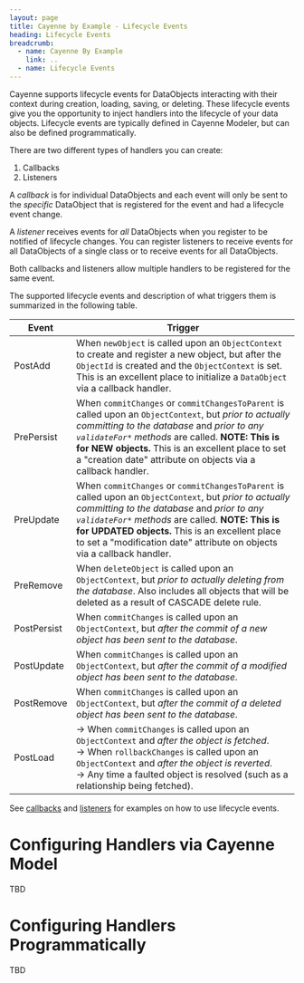 ```yaml
---
layout: page
title: Cayenne by Example - Lifecycle Events
heading: Lifecycle Events
breadcrumb:
  - name: Cayenne By Example
    link: ..
  - name: Lifecycle Events
---
```


Cayenne supports lifecycle events for DataObjects interacting with their context during creation, loading, saving, or deleting.   These lifecycle events give you the opportunity to inject handlers into the lifecycle of your data objects.  Lifecycle events are typically defined in Cayenne Modeler, but can also be defined programmatically.

There are two different types of handlers you can create:

1. Callbacks
2. Listeners

A *callback* is for individual DataObjects and each event will only be sent to the *specific* DataObject that is registered for the event and had a lifecycle event change.

A *listener* receives events for *all* DataObjects when you register to be notified of lifecycle changes.  You can register listeners to receive events for all DataObjects of a single class or to receive events for all DataObjects.

Both callbacks and listeners allow multiple handlers to be registered for the same event.

The supported lifecycle events and description of what triggers them is summarized in the following table.

Event            | Trigger
---------------- | --------------
PostAdd          | When `newObject` is called upon an `ObjectContext` to create and register a new object, but after the `ObjectId` is created and the `ObjectContext` is set.  This is an excellent place to initialize a `DataObject` via a callback handler.
PrePersist       | When `commitChanges` or `commitChangesToParent` is called upon an `ObjectContext`, but *prior to actually committing to the database* and *prior to any `validateFor*` methods* are called.  **NOTE: This is for NEW objects.**  This is an excellent place to set a "creation date" attribute on objects via a callback handler.
PreUpdate        | When `commitChanges` or `commitChangesToParent` is called upon an `ObjectContext`, but *prior to actually committing to the database* and *prior to any `validateFor*` methods* are called.  **NOTE: This is for UPDATED objects.**  This is an excellent place to set a "modification date" attribute on objects via a callback handler.
PreRemove        | When `deleteObject` is called upon an `ObjectContext`, but *prior to actually deleting from the database*.  Also includes all objects that will be deleted as a result of CASCADE delete rule.
PostPersist      | When `commitChanges` is called upon an `ObjectContext`, but *after the commit of a new object has been sent to the database*.
PostUpdate       | When `commitChanges` is called upon an `ObjectContext`, but *after the commit of a modified object has been sent to the database*.
PostRemove       | When `commitChanges` is called upon an `ObjectContext`, but *after the commit of a deleted object  has been sent to the database*.
PostLoad         | &rarr; When `commitChanges` is called upon an `ObjectContext` and *after the object is fetched*.<br/>&rarr; When `rollbackChanges` is called upon an `ObjectContext` and *after the object is reverted*.<br/>&rarr; Any time a faulted object is resolved (such as a relationship being fetched).

See [callbacks](inserting-objects/callbacks.html) and [listeners](inserting-objects/listeners.html) for examples on how to use lifecycle events.


# Configuring Handlers via Cayenne Model

TBD

# Configuring Handlers Programmatically

TBD
